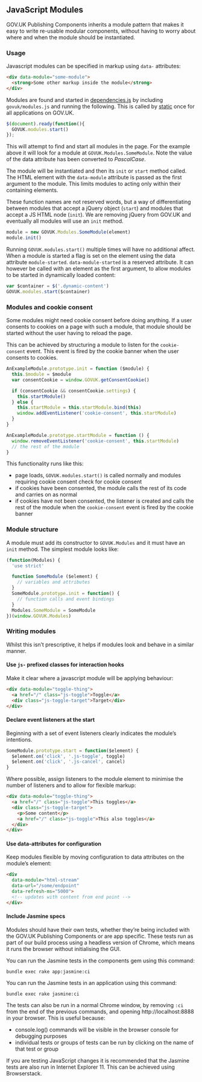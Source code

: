 ## JavaScript Modules

GOV.UK Publishing Components inherits a module pattern that makes it easy to write re-usable modular components, without having to worry about where and when the module should be instantiated.

### Usage

Javascript modules can be specified in markup using `data-` attributes:

```html
<div data-module="some-module">
  <strong>Some other markup inside the module</strong>
</div>
```

Modules are found and started in [dependencies.js](https://github.com/alphagov/govuk_publishing_components/blob/master/app/assets/javascripts/govuk_publishing_components/dependencies.js) by including `govuk/modules.js` and running the following. This is called by [static](https://github.com/alphagov/static/blob/main/app/assets/javascripts/application.js#L1) once for all applications on GOV.UK.

```javascript
$(document).ready(function(){
  GOVUK.modules.start()
});
```

This will attempt to find and start all modules in the page. For the example above it will look for a module at `GOVUK.Modules.SomeModule`. Note the value of the data attribute has been converted to _PascalCase_.

The module will be instantiated and then its `init` or `start` method called. The HTML element with the `data-module` attribute is passed as the first argument to the module. This limits modules to acting only within their containing elements.

These function names are not reserved words, but a way of differentiating between modules that accept a jQuery object (`start`) and modules that accept a JS HTML node (`init`). We are removing jQuery from GOV.UK and eventually all modules will use an `init` method.

```javascript
module = new GOVUK.Modules.SomeModule(element)
module.init()
```

Running `GOVUK.modules.start()` multiple times will have no additional affect. When a module is started a flag is set on the element using the data attribute `module-started`. `data-module-started` is a reserved attribute. It can however be called with an element as the first argument, to allow modules to be started in dynamically loaded content:

```javascript
var $container = $('.dynamic-content')
GOVUK.modules.start($container)
```

### Modules and cookie consent

Some modules might need cookie consent before doing anything. If a user consents to cookies on a page with such a module, that module should be started without the user having to reload the page.

This can be achieved by structuring a module to listen for the `cookie-consent` event. This event is fired by the cookie banner when the user consents to cookies.

```javascript
AnExampleModule.prototype.init = function ($module) {
  this.$module = $module
  var consentCookie = window.GOVUK.getConsentCookie()

  if (consentCookie && consentCookie.settings) {
    this.startModule()
  } else {
    this.startModule = this.startModule.bind(this)
    window.addEventListener('cookie-consent', this.startModule)
  }  
}

AnExampleModule.prototype.startModule = function () {
  window.removeEventListener('cookie-consent', this.startModule)
  // the rest of the module
}
```

This functionality runs like this:

- page loads, `GOVUK.modules.start()` is called normally and modules requiring cookie consent check for cookie consent
- if cookies have been consented, the module calls the rest of its code and carries on as normal
- if cookies have not been consented, the listener is created and calls the rest of the module when the `cookie-consent` event is fired by the cookie banner

### Module structure

A module must add its constructor to `GOVUK.Modules` and it must have an `init` method. The simplest module looks like:

```javascript
(function(Modules) {
  'use strict'

  function SomeModule ($element) {
    // variables and attributes
  }
  SomeModule.prototype.init = function() {
    // function calls and event bindings
  }
  Modules.SomeModule = SomeModule
})(window.GOVUK.Modules)
```

### Writing modules

Whilst this isn’t prescriptive, it helps if modules look and behave in a similar manner.

#### Use `js-` prefixed classes for interaction hooks

Make it clear where a javascript module will be applying behaviour:

```html
<div data-module="toggle-thing">
  <a href="/" class="js-toggle">Toggle</a>
  <div class="js-toggle-target">Target</div>
</div>
```

#### Declare event listeners at the start

Beginning with a set of event listeners clearly indicates the module’s intentions.

```js
SomeModule.prototype.start = function($element) {
  $element.on('click', '.js-toggle', toggle)
  $element.on('click', '.js-cancel', cancel)
}
```

Where possible, assign listeners to the module element to minimise the number of listeners and to allow for flexible markup:

```html
<div data-module="toggle-thing">
  <a href="/" class="js-toggle">This toggles</a>
  <div class="js-toggle-target">
    <p>Some content</p>
    <a href="/" class="js-toggle">This also toggles</a>
  </div>
</div>
```

#### Use data-attributes for configuration

Keep modules flexible by moving configuration to data attributes on the module’s element:

```html
<div
  data-module="html-stream"
  data-url="/some/endpoint"
  data-refresh-ms="5000">
  <!-- updates with content from end point -->
</div>
```

#### Include Jasmine specs

Modules should have their own tests, whether they’re being included with the GOV.UK Publishing Components or are app specific. These tests run as part of our build process using a headless version of Chrome, which means it runs the browser without initialising the GUI.

You can run the Jasmine tests in the components gem using this command:

```
bundle exec rake app:jasmine:ci
```

You can run the Jasmine tests in an application using this command:

```
bundle exec rake jasmine:ci
```

The tests can also be run in a normal Chrome window, by removing `:ci` from the end of the previous commands, and opening http://localhost:8888 in your browser. This is useful because:

- console.log() commands will be visible in the browser console for debugging purposes
- individual tests or groups of tests can be run by clicking on the name of that test or group

If you are testing JavaScript changes it is recommended that the Jasmine tests are also run in Internet Explorer 11. This can be achieved using Browserstack.
